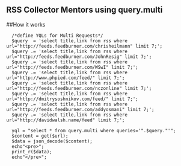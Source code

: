 RSS Collector Mentors using query.multi
---------------------------------------


##How it works

      /*define YQLs for Multi Requests*/
      $query  = 'select title,link from rss where url="http://feeds.feedburner.com/chrisheilmann" limit 7;';
      $query .= 'select title,link from rss where url="http://feeds.feedburner.com/JohnResig" limit 7;';
      $query .= 'select title,link from rss where url="http://feeds.feedburner.com/WSwI" limit 7;';
      $query .= 'select title,link from rss where url="http://www.phpied.com/feed/" limit 7;';
      $query .= 'select title,link from rss where url="http://feeds.feedburner.com/nczonline" limit 7;';
      $query .= 'select title,link from rss where url="http://dmitrysoshnikov.com/feed/" limit 7;';
      $query .= 'select title,link from rss where url="http://feeds.feedburner.com/addyosmani" limit 7;';
      $query .= 'select title,link from rss where url="http://davidwalsh.name/feed" limit 7;';

      yql = "select * from query.multi where queries='".$query."'";
      $content = get($url);
      $data = json_decode($content);
      echo"<pre>";
      print_r($data);
      echo"</pre>"; 
